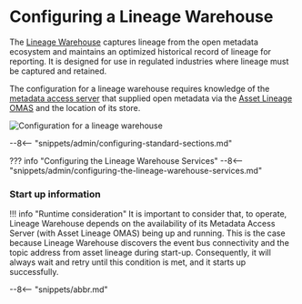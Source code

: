 <!-- SPDX-License-Identifier: CC-BY-4.0 -->
<!-- Copyright Contributors to the Egeria project. -->

# Configuring a Lineage Warehouse

The [Lineage Warehouse](/concepts/lineage-warehouse) captures lineage from the open metadata ecosystem and maintains an optimized historical record of lineage for reporting.  It is designed for use in regulated industries where lineage must be captured and retained.

The configuration for a lineage warehouse requires knowledge of the [metadata access server](/concepts/metadata-access-server) that supplied open metadata via the [Asset Lineage OMAS](/services/omas/asset-lineage/overview) and the location of its store.

![Configuration for a lineage warehouse](/concepts/lineage-warehouse.svg)

--8<-- "snippets/admin/configuring-standard-sections.md"

??? info "Configuring the Lineage Warehouse Services"
    --8<-- "snippets/admin/configuring-the-lineage-warehouse-services.md"
  
 ### Start up information
 
 !!! info "Runtime consideration"
     It is important to consider that, to operate, Lineage Warehouse depends on the availability of its Metadata Access Server (with Asset Lineage OMAS) being up and running. This is the case because Lineage Warehouse discovers the event bus connectivity and the topic address from asset lineage during start-up. Consequently, it will always wait and retry until this condition is met, and it starts up successfully.
    
--8<-- "snippets/abbr.md"
